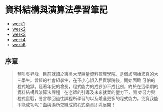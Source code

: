 # 資料結構與演算法學習筆記
* [week1](https://github.com/samuel80402/sam/tree/master/week1)
* [week2](https://github.com/samuel80402/sam/tree/master/week2)
* [week3](https://github.com/samuel80402/sam/tree/master/week3)
* [week4](https://github.com/samuel80402/sam/tree/master/week4)
* [week5](https://github.com/samuel80402/sam/tree/master/week5)

## 序章
>    我叫吳昇峰，目前就讀於東吳大學巨量資料管理學院，是個該開始認真的大三學生。曾經的社會組學生，在不小心誤入巨資學院後，開始面臨
>可怕的程式地獄。隨著年紀的增長，程式能力的成長卻不成比例，終於在這學期的資料結構與演算法課程，在老師的引導及未來就業的壓力下，開
>始努力與程式奮戰，誓言奪回過往課程所學習的以及增進更多的程式能力。究竟我能不能成功呢？血與淚所交織成的程式樂章即將展開！
